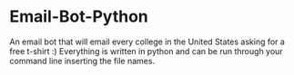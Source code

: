 # Email-Bot-Python
An email bot that will email every college in the United States asking for a free t-shirt :) Everything is written in python and can be run through your command line inserting the file names. 
